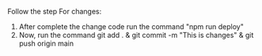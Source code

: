 Follow the step For changes:
1.  After complete the change code run the command "npm run deploy" 
2.  Now, run the command git add . & git commit -m "This is changes" & git push origin main
